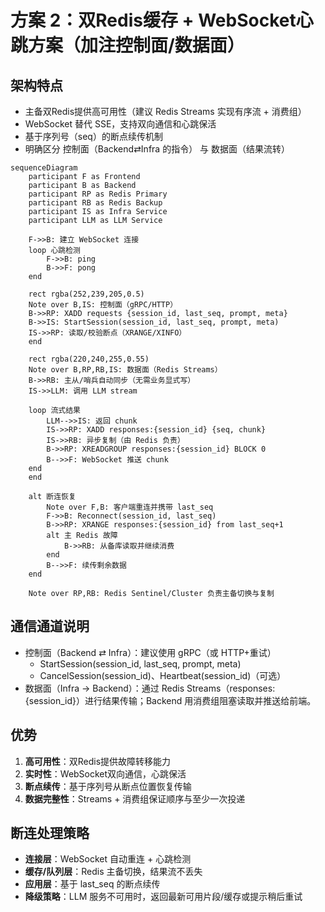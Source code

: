 # 方案 2：双Redis缓存 + WebSocket心跳方案（加注控制面/数据面）

## 架构特点
- 主备双Redis提供高可用性（建议 Redis Streams 实现有序流 + 消费组）
- WebSocket 替代 SSE，支持双向通信和心跳保活
- 基于序列号（seq）的断点续传机制
- 明确区分 控制面（Backend⇄Infra 的指令） 与 数据面（结果流转）

```mermaid
sequenceDiagram
    participant F as Frontend
    participant B as Backend
    participant RP as Redis Primary
    participant RB as Redis Backup
    participant IS as Infra Service
    participant LLM as LLM Service

    F->>B: 建立 WebSocket 连接
    loop 心跳检测
        F->>B: ping
        B->>F: pong
    end

    rect rgba(252,239,205,0.5)
    Note over B,IS: 控制面（gRPC/HTTP）
    B->>RP: XADD requests {session_id, last_seq, prompt, meta}
    B->>IS: StartSession(session_id, last_seq, prompt, meta)
    IS->>RP: 读取/校验断点（XRANGE/XINFO）
    end

    rect rgba(220,240,255,0.55)
    Note over B,RP,RB,IS: 数据面（Redis Streams）
    B->>RB: 主从/哨兵自动同步（无需业务显式写）
    IS->>LLM: 调用 LLM stream

    loop 流式结果
        LLM-->>IS: 返回 chunk
        IS->>RP: XADD responses:{session_id} {seq, chunk}
        IS->>RB: 异步复制（由 Redis 负责）
        B->>RP: XREADGROUP responses:{session_id} BLOCK 0
        B-->>F: WebSocket 推送 chunk
    end
    end

    alt 断连恢复
        Note over F,B: 客户端重连并携带 last_seq
        F->>B: Reconnect(session_id, last_seq)
        B->>RP: XRANGE responses:{session_id} from last_seq+1
        alt 主 Redis 故障
            B->>RB: 从备库读取并继续消费
        end
        B-->>F: 续传剩余数据
    end

    Note over RP,RB: Redis Sentinel/Cluster 负责主备切换与复制
```

## 通信通道说明
- 控制面（Backend ⇄ Infra）：建议使用 gRPC（或 HTTP+重试）
  - StartSession(session_id, last_seq, prompt, meta)
  - CancelSession(session_id)、Heartbeat(session_id)（可选）
- 数据面（Infra → Backend）：通过 Redis Streams（responses:{session_id}）进行结果传输；Backend 用消费组阻塞读取并推送给前端。

## 优势
1. **高可用性**：双Redis提供故障转移能力
2. **实时性**：WebSocket双向通信，心跳保活
3. **断点续传**：基于序列号从断点位置恢复传输
4. **数据完整性**：Streams + 消费组保证顺序与至少一次投递

## 断连处理策略
- **连接层**：WebSocket 自动重连 + 心跳检测
- **缓存/队列层**：Redis 主备切换，结果流不丢失
- **应用层**：基于 last_seq 的断点续传
- **降级策略**：LLM 服务不可用时，返回最新可用片段/缓存或提示稍后重试
